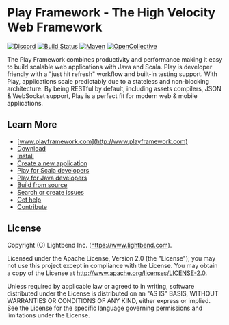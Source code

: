 # Play Framework - The High Velocity Web Framework

[![Discord](https://img.shields.io/discord/931647755942776882)](https://discord.com/channels/931647755942776882)
[![Build Status](https://github.com/playframework/playframework/actions/workflows/build-test.yml/badge.svg)](https://github.com/playframework/playframework/actions/workflows/build-test.yml)
[![Maven](https://img.shields.io/maven-central/v/com.typesafe.play/play_2.13.svg)](https://mvnrepository.com/artifact/com.typesafe.play/play_2.13)
[![OpenCollective](https://opencollective.com/playframework/tiers/badge.svg)](https://opencollective.com/playframework)

The Play Framework combines productivity and performance making it easy to build scalable web applications with Java and Scala.  Play is developer friendly with a "just hit refresh" workflow and built-in testing support.  With Play, applications scale predictably due to a stateless and non-blocking architecture.  By being RESTful by default, including assets compilers, JSON & WebSocket support, Play is a perfect fit for modern web & mobile applications.

## Learn More

- [www.playframework.com](http://www.playframework.com)
- [Download](http://www.playframework.com/download)
- [Install](http://www.playframework.com/documentation/latest/Installing)
- [Create a new application](http://www.playframework.com/documentation/latest/NewApplication)
- [Play for Scala developers](http://www.playframework.com/documentation/latest/ScalaHome)
- [Play for Java developers](http://www.playframework.com/documentation/latest/JavaHome)
- [Build from source](http://www.playframework.com/documentation/latest/BuildingFromSource)
- [Search or create issues](https://github.com/playframework/playframework/issues)
- [Get help](http://stackoverflow.com/questions/tagged/playframework)
- [Contribute](https://www.playframework.com/contributing)

## License

Copyright (C) Lightbend Inc. (https://www.lightbend.com).

Licensed under the Apache License, Version 2.0 (the "License"); you may not use this project except in compliance with the License. You may obtain a copy of the License at http://www.apache.org/licenses/LICENSE-2.0.

Unless required by applicable law or agreed to in writing, software distributed under the License is distributed on an "AS IS" BASIS, WITHOUT WARRANTIES OR CONDITIONS OF ANY KIND, either express or implied. See the License for the specific language governing permissions and limitations under the License.
